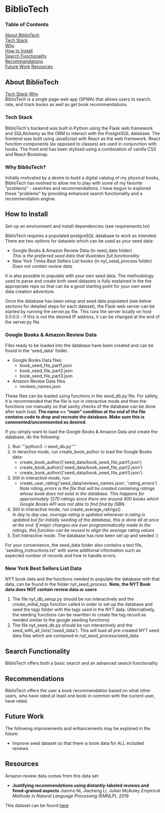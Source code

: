 # BiblioTech

### Table of Contents
  [About BiblioTech](#about)    
    [Tech Stack](#tech)  
    [Why](#why)  
  [How to Install](#install)  
  [Search Functionality](#search)  
  [Recommendations](#recommend)  
  [Future Work](#future)
  [Resources](#resources)  

## <a name="about"></a>About BiblioTech
[Tech Stack](#tech)
[Why](#why)  
BiblioTech is a single page web app (SPWA) that allows users to search, rate, and track books as well as get book recommendations.  

### <a name="tech"></a>Tech Stack
BiblioTech's backend was built in Python using the Flask web framework and SQLAlchemy as the ORM to interact with the PostgreSQL database.
The frontend was built using JavaScript with React as the web framework. React function components (as opposed to classes) are used in conjunction with hooks. 
The front end has been stylized using a combination of vanilla CSS and React-Bootstrap.

### <a name="why"></a>Why BiblioTech?
Initially motivated by a desire to build a digital catalog of my physical books, BiblioTech has evolved to allow me to play with some of my favorite "problems" - searches and recommendations. I have begun to explored these "problems" by  providing enhanced search functionality and a recommendation engine. 

## <a name="install"></a> How to Install
Set-up an environment and install dependencies (see requirements.txt)

BiblioTech requires a populated postgreSQL database to work as intended. There are two options for datasets which can be used as your seed data:
- Google Books & Amazon Review Data (in seed_data folder)    
  *This is the preferred seed data that illustrates full functionality*
- New York Times Best Sellers List books (in nyt_seed_process folder)   
  *Does not contain review data*

It is also possible to populate with your own seed data. The methodology used to parse and create both seed datasets is fully explained in the the appropriate repo so that can be a good starting point for your own seed data creation adventure. 

Once the database has been setup and seed data populated (see below sections for detailed steps for each dataset), the Flask web server can be started by running the server.py file. This runs the server locally on host 0.0.0.0 - if this is not the desired IP address, it can be changed at the end of the server.py file. 

### Google Books & Amazon Review Data
Files ready to be loaded into the database have been created and can be found in the 'seed_data' folder. 
- Google Books Data files:
  - book_seed_file_part1.json
  - book_seed_file_part2.json
  - book_seed_file_part3.json
- Amazon Review Data files
  - reviews_names.json

These files can be loaded using functions in the seed_db.py file. For safety, it is recommended that the file is run in interactive mode and then the functions run manually so that sanity checks of the database can be done after each load. **The __name__ == "__main__" condition at the end of the file contains code to drop and recreate the database. Make sure this is commented/uncommented as desired.**

If you simply want to load the Google Books & Amazon Data and create the database, do the following:
1. Run '''python3 -i seed_db.py'''' 
2. In iteractive mode, run create_book_author to load the Google Books data:
    - create_book_author(('seed_data/book_seed_file_part1.json')
    - create_book_author(('seed_data/book_seed_file_part2.json')
    - create_book_author(('seed_data/book_seed_file_part3.json')
3. Still in interactive mode, run:
    - create_user_rating('seed_data/reviews_names.json', 'rating_errors')   
      *Note rating_errors is the file that will be created containing ratings whose book does not exist in the database. This happens for approximately 1270 ratings since there are around 400 books which Google Books API was not able to find find by ISBN.*
4. Still in interactive mode, run create_average_ratings()  
    *In day to day use, average rating is updated whenever a rating is updated but for initially seeding of the database, this is done all at once at the end. If major changes are ever programmatically made to the ratings, this function can be reused to align the average rating values*
5. Exit interactive mode. The database has now been set up and seeded :)

For your convenience, the seed_data folder also contains a text file, 'seeding_instructions.txt' with some additional information such as expected number of records and how to handle errors. 

### New York Best Sellers List Data 
NYT book data and the functions needed to populate the database with that data, can be found in the folder nyt_seed_process. **Note, the NYT Book data does NOT contain review data or users**

1. The file nyt_db_setup.py should be run interactively and the create_initial_tags function called in order to set up the database and seed the tags folder with the tags used in the NYT data. (Alternatively, the seeding functions can be rewritten to create the tag record as needed similar to the google seeding functions)
2. The file nyt_seed_db.py should be run interactively and the seed_with_all_lists('/seed_data'). This will load all pre-created NYT seed data files which are contained in nyt_seed_process/seed_data

## <a name="search"></a> Search Functionality
BiblioTech offers both a basic search and an advanced search functionality

## <a name="recommend"></a> Recommendations
BiblioTech offers the user a book recommendation based on what other users, who have rated at least one book in common with the current user, have rated. 

## <a name=future></a> Future Work
The following improvements and enhancements may be explored in the future:
- Improve seed dataset so that there is book data for ALL included reviews

## <a name="resources"></a> Resources
Amazon review data comes from this data set:
- **Justifying recommendations using distantly-labeled reviews and fined-grained aspects** Jianmo Ni, Jiacheng Li, Julian McAuley  *Empirical Methods in Natural Language Processing* (EMNLP), 2019

This dataset can be found [here](https://nijianmo.github.io/amazon/index.html)